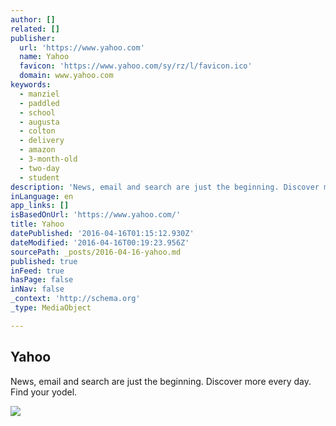 ```yaml
---
author: []
related: []
publisher:
  url: 'https://www.yahoo.com'
  name: Yahoo
  favicon: 'https://www.yahoo.com/sy/rz/l/favicon.ico'
  domain: www.yahoo.com
keywords:
  - manziel
  - paddled
  - school
  - augusta
  - colton
  - delivery
  - amazon
  - 3-month-old
  - two-day
  - student
description: 'News, email and search are just the beginning. Discover more every day. Find your yodel.'
inLanguage: en
app_links: []
isBasedOnUrl: 'https://www.yahoo.com/'
title: Yahoo
datePublished: '2016-04-16T01:15:12.930Z'
dateModified: '2016-04-16T00:19:23.956Z'
sourcePath: _posts/2016-04-16-yahoo.md
published: true
inFeed: true
hasPage: false
inNav: false
_context: 'http://schema.org'
_type: MediaObject

---
```

<article style=""><h1>Yahoo</h1><p>News, email and search are just the beginning. Discover more every day. Find your yodel.</p><img src="https://s.yimg.com/dh/ap/default/130909/y_200_a.png" /></article>